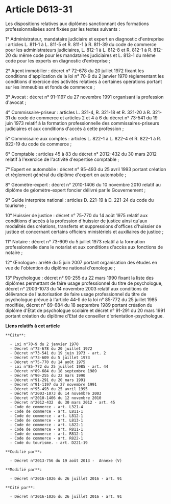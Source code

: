# Article D613-31

Les dispositions relatives aux diplômes sanctionnant des formations professionnalisées sont fixées par les textes suivants : 

1° Administrateur, mandataire judiciaire et expert en diagnostic d'entreprise : articles L. 811-1 à L. 811-5 et R. 811-1 à R.
811-39 du code de commerce pour les administrateurs judiciaires, L. 812-1 à L. 812-8 et R. 812-1 à R. 812-20 du même code
pour les mandataires judiciaires et L. 813-1 du même code pour les experts en diagnostic d'entreprise ; 

2° Agent immobilier : décret n° 72-678 du 20 juillet 1972 fixant les conditions d'application de la loi n° 70-9 du 2 janvier
1970 réglementant les conditions d'exercice des activités relatives à certaines opérations portant sur les immeubles et fonds
de commerce ; 

3° Avocat : décret n° 91-1197 du 27 novembre 1991 organisant la profession d'avocat ; 

4° Commissaire-priseur : articles L. 321-4, R. 321-18 et R. 321-20 à R. 321-31 du code de commerce et articles 2 et 4 à 6 du
décret n° 73-541 du 19 juin 1973 relatif à la formation professionnelle des commissaires-priseurs judiciaires et aux
conditions d'accès à cette profession ; 

5° Commissaire aux comptes : articles L. 822-1 à L. 822-4 et R. 822-1 à R. 822-19 du code de commerce ; 

6° Comptable : articles 45 à 83 du décret n° 2012-432 du 30 mars 2012 relatif à l'exercice de l'activité d'expertise
comptable ; 

7° Expert en automobile : décret n° 95-493 du 25 avril 1993 portant création et règlement général du diplôme d'expert en
automobile ; 

8° Géomètre-expert : décret n° 2010-1406 du 10 novembre 2010 relatif au diplôme de géomètre-expert foncier délivré par le
Gouvernement ; 

9° Guide interprète national : articles D. 221-19 à D. 221-24 du code du tourisme ; 

10° Huissier de justice : décret n° 75-770 du 14 août 1975 relatif aux conditions d'accès à la profession d'huissier de
justice ainsi qu'aux modalités des créations, transferts et suppressions d'offices d'huissier de justice et concernant
certains officiers ministériels et auxiliaires de justice ; 

11° Notaire : décret n° 73-609 du 5 juillet 1973 relatif à la formation professionnelle dans le notariat et aux conditions
d'accès aux fonctions de notaire ; 

12° Œnologue : arrêté du 5 juin 2007 portant organisation des études en vue de l'obtention du diplôme national d'œnologue ; 

13° Psychologue : décret n° 90-255 du 22 mars 1990 fixant la liste des diplômes permettant de faire usage professionnel du
titre de psychologue, décret n° 2003-1073 du 14 novembre 2003 relatif aux conditions de délivrance de l'autorisation de faire
usage professionnel du titre de psychologue prévue à l'article 44-II de la loi n° 85-772 du 25 juillet 1985 modifiée, décret
n° 89-684 du 18 septembre 1989 portant création du diplôme d'Etat de psychologue scolaire et décret n° 91-291 du 20 mars 1991
portant création du diplôme d'Etat de conseiller d'orientation-psychologue.

**Liens relatifs à cet article**

	**Cite**:

	  - Loi n°70-9 du 2 janvier 1970
	  - Décret n°72-678 du 20 juillet 1972
	  - Décret n°73-541 du 19 juin 1973 - art. 2
	  - Décret n°73-609 du 5 juillet 1973
	  - Décret n°75-770 du 14 août 1975
	  - Loi n°85-772 du 25 juillet 1985 - art. 44
	  - Décret n°89-684 du 18 septembre 1989
	  - Décret n°90-255 du 22 mars 1990
	  - Décret n°91-291 du 20 mars 1991
	  - Décret n°91-1197 du 27 novembre 1991
	  - Décret n°95-493 du 25 avril 1995
	  - Décret n°2003-1073 du 14 novembre 2003
	  - Décret n°2010-1406 du 12 novembre 2010
	  - Décret n°2012-432  du 30 mars 2012 - art. 45
	  - Code de commerce - art. L321-4
	  - Code de commerce - art. L811-1
	  - Code de commerce - art. L812-1
	  - Code de commerce - art. L813-1
	  - Code de commerce - art. L822-1
	  - Code de commerce - art. R811-1
	  - Code de commerce - art. R812-1
	  - Code de commerce - art. R822-1
	  - Code du tourisme. - art. D221-19

	**Codifié par**:

	  - Décret n°2013-756 du 19 août 2013 -  Annexe (V)

	**Modifié par**:

	  - Décret n°2016-1026 du 26 juillet 2016 - art. 91

	**Cité par**:

	  - Décret n°2016-1026 du 26 juillet 2016 - art. 91
